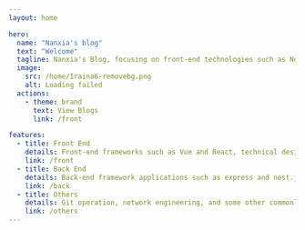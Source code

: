 ```yaml
---
layout: home

hero:
  name: "Nanxia's blog"
  text: "Welcome"
  tagline: Nanxia's Blog, focusing on front-end technologies such as Node.js, Vue, React, Vite, and Nginx. Continuously learning new technologies, documenting daily development issues, and making progress together. Life is endless, and so is the struggle...
  image:
    src: /home/Iraina6-removebg.png
    alt: Loading failed
  actions:
    - theme: brand
      text: View Blogs
      link: /front

features:
  - title: Front End
    details: Front-end frameworks such as Vue and React, technical design such as micro-front-end and low code, and common front-end performance optimization schemes
    link: /front
  - title: Back End
    details: Back-end framework applications such as express and nest.js, as well as the operation of common data such as mysql and mongodb
    link: /back
  - title: Others
    details: Git operation, network engineering, and some other commonly used programming tools, skills and so on
    link: /others
---
```


<Live2d></Live2d>